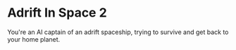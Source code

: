 # Adrift In Space 2

You're an AI captain of an adrift spaceship, trying to survive and get back to your home planet.